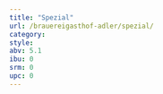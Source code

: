 ```yaml
---
title: "Spezial"
url: /brauereigasthof-adler/spezial/
category: 
style: 
abv: 5.1
ibu: 0
srm: 0
upc: 0
---
```


